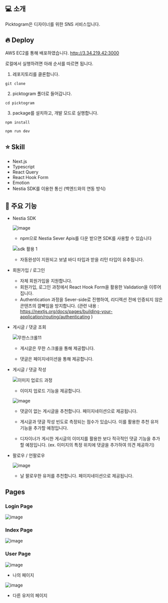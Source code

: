 ## 💻 소개
Picktogram은 디자이너를 위한 SNS 서비스입니다.

## 🔥 Deploy
AWS EC2를 통해 배포하였습니다. 
http://3.34.219.42:3000


로컬에서 실행하려면 아래 순서를 따르면 됩니다.

1. 레포지토리를 클론합니다.
```
git clone
```

2. picktogram 폴더로 들어갑니다.
```
cd picktogram
```

3. package를 설치하고, 개발 모드로 실행합니다.
```
npm install

npm run dev
```

## ⭐ Skill
* Next.js
* Typescript
* React Query
* React Hook Form
* Emotion
* Nestia SDK를 이용한 통신 (백엔드와의 연동 방식)

## 📌 주요 기능
* Nestia SDK

  ![image](https://github.com/picktogram/front/assets/77627957/bfcbbb90-f272-4566-b09f-95a9017b4bdf)

  * npm으로 Nestia Sever Apis를 다운 받으면 SDK를 사용할 수 있습니다

  ![sdk 활용 1](https://github.com/picktogram/front/assets/77627957/4a85f812-709d-4ae3-ad9e-1c64d50fcc98)

  * 자동완성이 지원되고 보낼 바디 타입과 받을 리턴 타입이 유추됩니다. 


* 회원가입 / 로그인
  * 자체 회원가입을 지원합니다.
  * 회원가입, 로그인 과정에서 React Hook Form을 활용한 Validation을 이루어집니다.
  * Authentication 과정을 Sever-side로 진행하여, 리디렉션 전에 인증되지 않은 콘텐츠의 깜빡임을 방지합니다. (관련 내용 : https://nextjs.org/docs/pages/building-your-application/routing/authenticating )

* 게시글 / 댓글 조회

    ![무한스크롤11](https://github.com/picktogram/front/assets/77627957/cea3f3e7-e207-4251-9b61-500f09af965a)

    * 게시글은 무한 스크롤을 통해 제공합니다.
  
    * 댓글은 페이지네이션을 통해 제공합니다.
      
* 게시글 / 댓글 작성

  ![이미지 업로드 과정](https://github.com/picktogram/front/assets/77627957/cc02743c-0fbd-4182-9aa1-2323cbe24ae9)

  
  * 이미지 업로드 기능을 제공합니다.
    
  ![image](https://github.com/picktogram/front/assets/77627957/9c63d118-088b-4dfb-9665-5677b8a1f172)

  * 댓글이 없는 게시글을 추천합니다. 페이지네이션으로 제공됩니다.
 
  
    
  * 게시글과 댓글 작성 빈도로 측정되는 점수가 있습니다. 이를 활용한 추천 유저 기능을 추가할 예정입니다.
 
  * 디자이너가 게시한 게시글의 이미지를 활용한 보다 적극적인 댓글 기능을 추가할 예정입니다. (ex. 이미지의 특정 위치에 댓글을 추가하여 의견 제공하기)
  
* 팔로우 / 언팔로우
  
  ![image](https://github.com/picktogram/front/assets/77627957/c52429e4-74d8-4856-809b-849ad3bdab8d)

  * 날 팔로우한 유저를 추천합니다. 페이지네이션으로 제공됩니다.

## Pages

### Login Page
![image](https://github.com/picktogram/front/assets/77627957/9cdcf9a9-82ec-42c8-9ad9-f29e15973da9)

### Index Page
![image](https://github.com/picktogram/front/assets/77627957/659455c3-43a5-444e-8c70-f5844e3fb4c7)


### User Page
![image](https://github.com/picktogram/front/assets/77627957/4acaf7b9-9a7e-4a55-8f39-d7c6cebcaf49)
* 나의 페이지

![image](https://github.com/picktogram/front/assets/77627957/b8d04f76-7d7a-49b2-a0ce-5137cc792f7a)
* 다른 유저의 페이지
